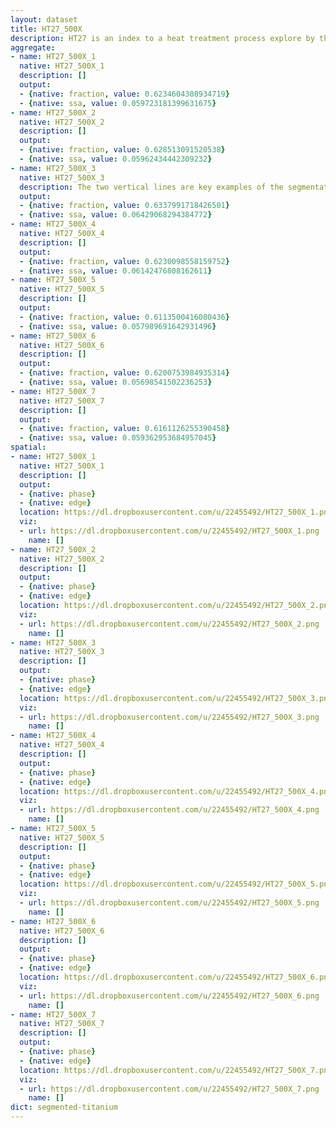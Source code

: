 ```yaml
---
layout: dataset
title: HT27_500X
description: HT27 is an index to a heat treatment process explore by the data generaters. The microscope images were collected at 500X. Grain Boundaries are cleary demarcated by long solid lines that transverse most of the image. Near grain boundaries it appears that there is a dense collection of black pixels with smaller aspect ratios than inside the grain.
aggregate:
- name: HT27_500X_1
  native: HT27_500X_1
  description: []
  output:
  - {native: fraction, value: 0.6234604308934719}
  - {native: ssa, value: 0.059723181399631675}
- name: HT27_500X_2
  native: HT27_500X_2
  description: []
  output:
  - {native: fraction, value: 0.628513091520538}
  - {native: ssa, value: 0.05962434442309232}
- name: HT27_500X_3
  native: HT27_500X_3
  description: The two vertical lines are key examples of the segmentation.
  output:
  - {native: fraction, value: 0.6337991718426501}
  - {native: ssa, value: 0.06429068294384772}
- name: HT27_500X_4
  native: HT27_500X_4
  description: []
  output:
  - {native: fraction, value: 0.6230098558159752}
  - {native: ssa, value: 0.06142476808162611}
- name: HT27_500X_5
  native: HT27_500X_5
  description: []
  output:
  - {native: fraction, value: 0.6113500416080436}
  - {native: ssa, value: 0.057989691642931496}
- name: HT27_500X_6
  native: HT27_500X_6
  description: []
  output:
  - {native: fraction, value: 0.6200753984935314}
  - {native: ssa, value: 0.05698541502236253}
- name: HT27_500X_7
  native: HT27_500X_7
  description: []
  output:
  - {native: fraction, value: 0.6161126255390458}
  - {native: ssa, value: 0.059362953684957045}
spatial:
- name: HT27_500X_1
  native: HT27_500X_1
  description: []
  output:
  - {native: phase}
  - {native: edge}
  location: https://dl.dropboxusercontent.com/u/22455492/HT27_500X_1.png
  viz:
  - url: https://dl.dropboxusercontent.com/u/22455492/HT27_500X_1.png
    name: []
- name: HT27_500X_2
  native: HT27_500X_2
  description: []
  output:
  - {native: phase}
  - {native: edge}
  location: https://dl.dropboxusercontent.com/u/22455492/HT27_500X_2.png
  viz:
  - url: https://dl.dropboxusercontent.com/u/22455492/HT27_500X_2.png
    name: []
- name: HT27_500X_3
  native: HT27_500X_3
  description: []
  output:
  - {native: phase}
  - {native: edge}
  location: https://dl.dropboxusercontent.com/u/22455492/HT27_500X_3.png
  viz:
  - url: https://dl.dropboxusercontent.com/u/22455492/HT27_500X_3.png
    name: []
- name: HT27_500X_4
  native: HT27_500X_4
  description: []
  output:
  - {native: phase}
  - {native: edge}
  location: https://dl.dropboxusercontent.com/u/22455492/HT27_500X_4.png
  viz:
  - url: https://dl.dropboxusercontent.com/u/22455492/HT27_500X_4.png
    name: []
- name: HT27_500X_5
  native: HT27_500X_5
  description: []
  output:
  - {native: phase}
  - {native: edge}
  location: https://dl.dropboxusercontent.com/u/22455492/HT27_500X_5.png
  viz:
  - url: https://dl.dropboxusercontent.com/u/22455492/HT27_500X_5.png
    name: []
- name: HT27_500X_6
  native: HT27_500X_6
  description: []
  output:
  - {native: phase}
  - {native: edge}
  location: https://dl.dropboxusercontent.com/u/22455492/HT27_500X_6.png
  viz:
  - url: https://dl.dropboxusercontent.com/u/22455492/HT27_500X_6.png
    name: []
- name: HT27_500X_7
  native: HT27_500X_7
  description: []
  output:
  - {native: phase}
  - {native: edge}
  location: https://dl.dropboxusercontent.com/u/22455492/HT27_500X_7.png
  viz:
  - url: https://dl.dropboxusercontent.com/u/22455492/HT27_500X_7.png
    name: []
dict: segmented-titanium
---
```

